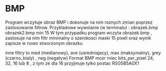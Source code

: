 # BMP

Program wczytuje obraz BMP i dokonuje na nim roznych zmian poprzez zastosowanie filtrow.
Przykladowe wywolanie (w terminalu) :     obrazek.bmp  obrazek2.bmp min 15
W tym przypadku program wczyta obrazek.bmp , zastosuje na nim filtr minimalny  o szerokosci maski 15 pixeli oraz wynik zapisze w 
nowo stworzonym obrazku

inne filtry to med (medianowy), ave (usredniajacy), max (maksymalny), grey (czarno_bialy) , neg (negatyw)
Format BMP mozr miec bits_per_pixel 24, 32, 16 lub 8 , z tym ze dla 16 przyjmuje tylko postac R5G5B5A0X1
